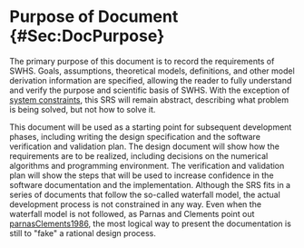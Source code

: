 # Purpose of Document {#Sec:DocPurpose}

The primary purpose of this document is to record the requirements of SWHS. Goals, assumptions, theoretical models, definitions, and other model derivation information are specified, allowing the reader to fully understand and verify the purpose and scientific basis of SWHS. With the exception of [system constraints](./SecSysConstraints.md#Sec:SysConstraints), this SRS will remain abstract, describing what problem is being solved, but not how to solve it.

This document will be used as a starting point for subsequent development phases, including writing the design specification and the software verification and validation plan. The design document will show how the requirements are to be realized, including decisions on the numerical algorithms and programming environment. The verification and validation plan will show the steps that will be used to increase confidence in the software documentation and the implementation. Although the SRS fits in a series of documents that follow the so-called waterfall model, the actual development process is not constrained in any way. Even when the waterfall model is not followed, as Parnas and Clements point out [parnasClements1986](./SecReferences.md#parnasClements1986), the most logical way to present the documentation is still to "fake" a rational design process.
